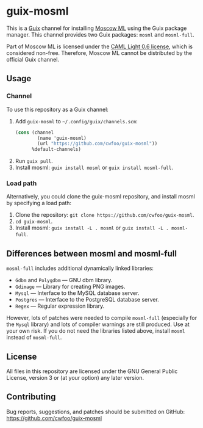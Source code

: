 # guix-mosml
This is a [Guix](https://guix.gnu.org) channel for installing
[Moscow ML](https://mosml.org) using the Guix package manager. This channel
provides two Guix packages: `mosml` and `mosml-full`.

Part of Moscow ML is licensed under the
[CAML Light 0.6 license](https://github.com/kfl/mosml/blob/ver-2.10.1/copyrght/copyrght.cl),
which is considered non-free. Therefore, Moscow ML cannot be distributed by the
official Guix channel.


## Usage
### Channel
To use this repository as a Guix channel:

1. Add `guix-mosml` to `~/.config/guix/channels.scm`:
    ```scheme
    (cons (channel
            (name 'guix-mosml)
            (url "https://github.com/cwfoo/guix-mosml"))
          %default-channels)
    ```
2. Run `guix pull`.
3. Install mosml: `guix install mosml` or `guix install mosml-full`.

### Load path
Alternatively, you could clone the guix-mosml repository, and install mosml by
specifying a load path:

1. Clone the repository: `git clone https://github.com/cwfoo/guix-mosml`.
2. `cd guix-mosml`.
3. Install mosml: `guix install -L . mosml` or `guix install -L . mosml-full`.


## Differences between mosml and mosml-full
`mosml-full` includes additional dynamically linked libraries:
* `Gdbm` and `Polygdbm` — GNU dbm library.
* `Gdimage` — Library for creating PNG images.
* `Mysql` — Interface to the MySQL database server.
* `Postgres` — Interface to the PostgreSQL database server.
* `Regex` — Regular expression library.

However, lots of patches were needed to compile `mosml-full` (especially for the
`Mysql` library) and lots of compiler warnings are still produced. Use at your
own risk. If you do not need the libraries listed above, install `mosml` instead
of `mosml-full`.


## License
All files in this repository are licensed under the GNU General Public License,
version 3 or (at your option) any later version.


## Contributing
Bug reports, suggestions, and patches should be submitted on GitHub:
https://github.com/cwfoo/guix-mosml
